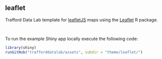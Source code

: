 ## leaflet

Trafford Data Lab template for [leafletJS](http://leafletjs.com/) maps using the [Leaflet](https://rstudio.github.io/leaflet/) R package.

<br/>

To run the example Shiny app locally execute the following code:

``` r
library(shiny)
runGitHub("trafforddatalab/assets", subdir = "theme/leaflet/")
```
